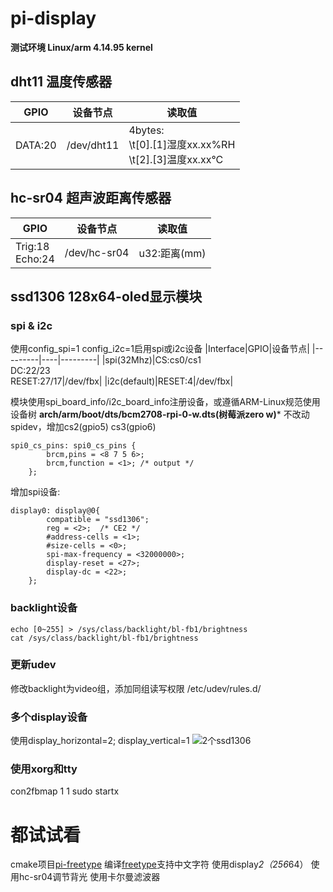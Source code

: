 # pi-display
**测试环境 Linux/arm 4.14.95 kernel**

## dht11 温度传感器
|GPIO|设备节点|读取值|
|----|--------|-------|
|DATA:20|/dev/dht11|4bytes:<br>\t[0].[1]湿度xx.xx%RH<br>\t[2].[3]温度xx.xx°C|

## hc-sr04 超声波距离传感器
|GPIO|设备节点|读取值|
|----|--------|-------|
|Trig:18<br>Echo:24|/dev/hc-sr04|u32:距离(mm)

## ssd1306 128x64-oled显示模块
### spi & i2c
使用config_spi=1 config_i2c=1启用spi或i2c设备
|Interface|GPIO|设备节点|
|---------|----|---------|
|spi(32Mhz)|CS:cs0/cs1<br>DC:22/23<br>RESET:27/17|/dev/fbx|
|i2c(default)|RESET:4|/dev/fbx|

模块使用spi_board_info/i2c_board_info注册设备，或遵循ARM-Linux规范使用设备树
**arch/arm/boot/dts/bcm2708-rpi-0-w.dts(树莓派zero w)***
不改动spidev，增加cs2(gpio5) cs3(gpio6)
```
spi0_cs_pins: spi0_cs_pins {
		brcm,pins = <8 7 5 6>;
		brcm,function = <1>; /* output */
	};
```
增加spi设备:
```
display0: display@0{
		compatible = "ssd1306";
		reg = <2>;	/* CE2 */
		#address-cells = <1>;
		#size-cells = <0>;
		spi-max-frequency = <32000000>;
		display-reset = <27>;
		display-dc = <22>;
	};
```
### backlight设备
```
echo [0~255] > /sys/class/backlight/bl-fb1/brightness
cat /sys/class/backlight/bl-fb1/brightness
```
### 更新udev
修改backlight为video组，添加同组读写权限
/etc/udev/rules.d/

### 多个display设备
使用display_horizontal=2; display_vertical=1
![2个ssd1306](https://github.com/mumumusuc/PiDisplay/images/?)

### 使用xorg和tty
con2fbmap 1 1
sudo startx 

# 都试试看
cmake项目[pi-freetype](https://github.com/mumumusuc/pi-freetype)
编译[freetype](https://www.freetype.org/download.html)支持中文字符
使用display*2（256*64）
使用hc-sr04调节背光
使用卡尔曼滤波器
